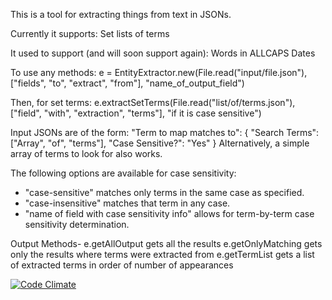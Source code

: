 This is a tool for extracting things from text in JSONs.

Currently it supports:
Set lists of terms

It used to support (and will soon support again):
Words in ALLCAPS
Dates


To use any methods:
e = EntityExtractor.new(File.read("input/file.json"), ["fields", "to",
"extract", "from"], "name_of_output_field")


Then, for set terms:
e.extractSetTerms(File.read("list/of/terms.json"), ["field", "with",
"extraction", "terms"], "if it is case sensitive")

Input JSONs are of the form:
"Term to map matches to": {
      "Search Terms": ["Array", "of", "terms"],
      "Case Sensitive?": "Yes"
}
Alternatively, a simple array of terms to look for also works.

The following options are available for case sensitivity:
- "case-sensitive" matches only terms in the same case as specified.
- "case-insensitive" matches that term in any case.
- "name of field with case sensitivity info" allows for term-by-term case
sensitivity determination.


Output Methods-
e.getAllOutput gets all the results
e.getOnlyMatching gets only the results where terms were extracted from
e.getTermList gets a list of extracted terms in order of number of appearances


[![Code Climate](https://codeclimate.com/github/TransparencyToolkit/EntityExtractor/badges/gpa.svg)](https://codeclimate.com/github/TransparencyToolkit/EntityExtractor)
